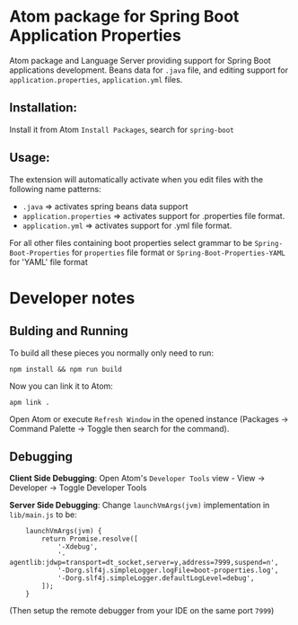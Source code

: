 # Atom package for Spring Boot Application Properties

Atom package and Language Server providing support for Spring Boot applications development. Beans data for `.java` file, and editing support for `application.properties`, `application.yml` files.

## Installation:

Install it from Atom `Install Packages`, search for `spring-boot` 

## Usage:

The extension will automatically activate when you edit files with the following
name patterns:

 - `.java` => activates spring beans data support
 - `application.properties` => activates support for .properties file format.
 - `application.yml` => activates support for .yml file format.
 
For all other files containing boot properties select grammar to be `Spring-Boot-Properties` for `properties` file format or `Spring-Boot-Properties-YAML` for 'YAML' file format

# Developer notes

## Bulding and Running

To build all these pieces you normally only need to run:

    npm install && npm run build

Now you can link it to Atom:

    apm link .

Open Atom or execute `Refresh Window` in the opened instance (Packages -> Command Palette -> Toggle then search for the command).

## Debugging

**Client Side Debugging**: Open Atom's `Developer Tools` view - View -> Developer -> Toggle Developer Tools

**Server Side Debugging**:  Change `launchVmArgs(jvm)` implementation in `lib/main.js` to be:
```
    launchVmArgs(jvm) {
        return Promise.resolve([
            '-Xdebug',
            '-agentlib:jdwp=transport=dt_socket,server=y,address=7999,suspend=n',
            '-Dorg.slf4j.simpleLogger.logFile=boot-properties.log',
            '-Dorg.slf4j.simpleLogger.defaultLogLevel=debug',
        ]);
    }

```
(Then setup the remote debugger from your IDE on the same port `7999`)

